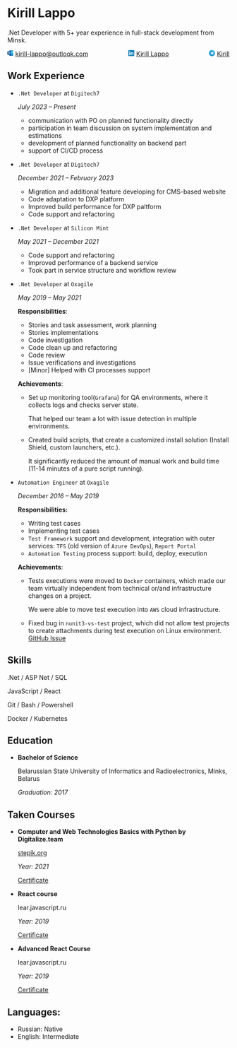 # Kirill Lappo

.Net Developer with 5+ year experience in full-stack development from Minsk.

<div style="display: flex; flex-direction: row; flex-wrap: wrap; justify-content: space-between">
    <div>
      <img style="display: inline;" src="./img/ms-outlook.svg" width="14">
      <a href="mailto:kirill-lappo@outlook.com">kirill-lappo@outlook.com</a>
    </div>
    <div>
      <img style="display: inline;" src="./img/linkedin-original.svg" width="14">
      <a href="https://www.linkedin.com/in/kirill-d-lappo/">Kirill Lappo</a>
    </div>
    <div>
     <img src="./img/telegram.svg" width="14">
      <a href="https://t.me/sweetnox">Kirill</a>
   </div>
</div>

## Work Experience

* `.Net Developer` at `Digitech7`

    *July 2023 – Present*

    * communication with PO on planned functionality directly
    * participation in team discussion on system implementation and estimations
    * development of planned functionality on backend part
    * support of CI/CD process

* `.Net Developer` at `Digitech7`

    *December 2021 – February 2023*

    * Migration and additional feature developing for CMS-based website
    * Code adaptation to DXP platform
    * Improved build performance for DXP paltform
    * Code support and refactoring

* `.Net Developer` at `Silicon Mint`

    *May 2021 – December 2021*

    * Code support and refactoring
    * Improved performance of a backend service
    * Took part in service structure and workflow review

* `.Net Developer` at `Oxagile`

    *May 2019 – May 2021*

    **Responsibilities**:

    * Stories and task assessment, work planning
    * Stories implementations
    * Code investigation
    * Code clean up and refactoring
    * Code review
    * Issue verifications and investigations
    * [Minor] Helped with CI processes support

    **Achievements**:

    * Set up monitoring tool(`Grafana`) for QA environments, where it collects logs and checks server state.

      That helped our team a lot with issue detection in multiple environments.

    * Created build scripts, that create a customized install solution (Install Shield, custom launchers, etc.).

      It significantly reduced the amount of manual work and build time (11-14 minutes of a pure script running).

* `Automation Engineer` at `Oxagile`

    *December 2016 – May 2019*

    **Responsibilities:**
    * Writing test cases
    * Implementing test cases
    * `Test Framework` support and development, integration with outer services: `TFS` (old version of `Azure DevOps`), `Report Portal`
    * `Automation Testing` process support: build, deploy, execution

    **Achievements**:

    * Tests executions were moved to `Docker` containers, which made our team virtually independent from technical or/and infrastructure changes on a project.

      We were able to move test execution into `AWS` cloud infrastructure.

    * Fixed bug in `nunit3-vs-test` project, which did not allow test projects to create attachments during test execution on Linux environment. [GitHub Issue](https://github.com/nunit/nunit3-vs-adapter/issues/494)

## Skills

.Net / ASP Net / SQL

JavaScript / React

Git / Bash / Powershell

Docker / Kubernetes

## Education

* **Bachelor of Science**

    Belarussian State University of Informatics and Radioelectronics, Minks, Belarus

    *Graduation: 2017*

## Taken Courses

* **Computer and Web Technologies Basics with Python by Digitalize.team**

    [stepik.org](https://stepik.org/course/96018/)

    *Year: 2021*

    [Certificate](https://stepik.org/cert/971816)

* **React course**

    lear.javascript.ru

    *Year: 2019*

    [Certificate](https://learn.javascript.ru/courses/react-20190514/kirill-lappo/en/certificate.jpg)

* **Advanced React Course**

    lear.javascript.ru

    *Year: 2019*

    [Certificate](https://learn.javascript.ru/courses/advreact-20191102/kirill-lappo/en/certificate.jpg)


## Languages:

* Russian: Native
* English: Intermediate
